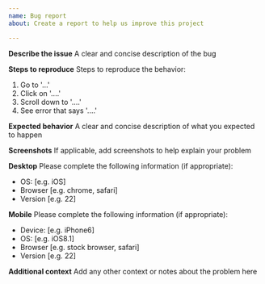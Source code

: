 ```yaml
---
name: Bug report
about: Create a report to help us improve this project

---
```

<!-- We always prioritize issues with clear repro steps and/or reduced test cases, thanks in advance! -->

**Describe the issue**
A clear and concise description of the bug


**Steps to reproduce**
Steps to reproduce the behavior:
1. Go to '...'
2. Click on '....'
3. Scroll down to '....'
4. See error that says '....'


**Expected behavior**
A clear and concise description of what you expected to happen


**Screenshots**
If applicable, add screenshots to help explain your problem


**Desktop**
Please complete the following information (if appropriate):
 - OS: [e.g. iOS]
 - Browser [e.g. chrome, safari]
 - Version [e.g. 22]


**Mobile**
Please complete the following information (if appropriate):
 - Device: [e.g. iPhone6]
 - OS: [e.g. iOS8.1]
 - Browser [e.g. stock browser, safari]
 - Version [e.g. 22]


**Additional context**
Add any other context or notes about the problem here
